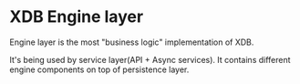 # XDB Engine layer
Engine layer is the most "business logic" implementation of XDB.

It's being used by service layer(API + Async services). 
It contains different engine components on top of persistence layer.

